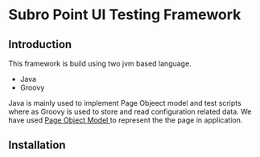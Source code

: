 # Subro Point  UI Testing Framework
## Introduction
This framework is build using two jvm based language. 
* Java
* Groovy

Java is mainly used to implement Page Objeect model and test scripts where as Groovy is used to store and read configuration related data.
We have used [Page Object Model ](http://www.seleniumeasy.com/selenium-tutorials/page-object-model-framework-introduction) to represent the the page in application.
## Installation